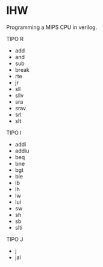 # IHW
Programming a MIPS CPU in verilog.

TIPO R
- add
- and
- sub
- break
- rte
- jr
- sll
- sllv
- sra
- srav
- srl
- slt

TIPO I
- addi
- addiu
- beq
- bne
- bgt
- ble
- lb
- lh
- lw
- lui
- sw
- sh
- sb
- slti

TIPO J
- j
- jal
